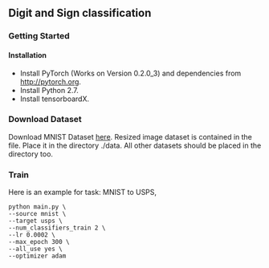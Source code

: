 ## Digit and Sign classification

### Getting Started
#### Installation
- Install PyTorch (Works on Version 0.2.0_3) and dependencies from http://pytorch.org.
- Install Python 2.7.
- Install tensorboardX.

### Download Dataset
Download MNIST Dataset [here](https://drive.google.com/file/d/1cZ4vSIS-IKoyKWPfcgxFMugw0LtMiqPf/view?usp=sharing). Resized image dataset is contained in the file.
Place it in the directory ./data.
All other datasets should be placed in the directory too.

### Train
Here is an example for task: MNIST to USPS,

```
python main.py \
--source mnist \
--target usps \
--num_classifiers_train 2 \
--lr 0.0002 \
--max_epoch 300 \
--all_use yes \
--optimizer adam
```
